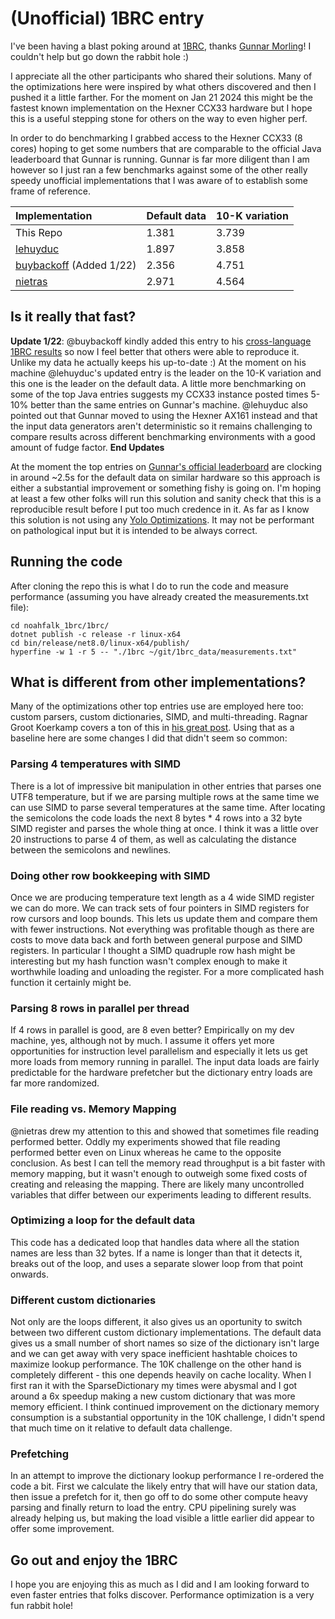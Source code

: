 # (Unofficial) 1BRC entry

I've been having a blast poking around at [1BRC](https://github.com/gunnarmorling/1brc), thanks [Gunnar Morling](https://www.morling.dev/blog/one-billion-row-challenge/)! I couldn't help but go down the rabbit hole :)

I appreciate all the other participants who shared their solutions. Many of the optimizations here were inspired by what others discovered
and then I pushed it a little farther. For the moment on Jan 21 2024 this might be the fastest known implementation on the Hexner CCX33 hardware but I hope this is a useful stepping stone for others on the way to even higher perf.

In order to do benchmarking I grabbed access to the Hexner CCX33 (8 cores) hoping to get some numbers that are comparable to the official Java leaderboard 
that Gunnar is running. Gunnar is far more diligent than I am however so I just ran a few benchmarks against some of the other really speedy
unofficial implementations that I was aware of to establish some frame of reference.

| Implementation                                     |   Default data             | 10-K variation    |
| :--------------------------------------------------| :------------------------- | :---------------- |
| This Repo                                          |  1.381                     |  3.739            |
| [lehuyduc](https://github.com/lehuyduc/1brc-simd)  |  1.897                     |  3.858            |
| [buybackoff](https://github.com/buybackoff/1brc) (Added 1/22)  |  2.356                     |  4.751            |
| [nietras](https://github.com/nietras/1brc.cs)      |  2.971                     |  4.564            |

## Is it really that fast?


**Update 1/22**:
@buybackoff kindly added this entry to his [cross-language 1BRC results](https://hotforknowledge.com/2024/01/13/1brc-in-dotnet-among-fastest-on-linux-my-optimization-journey/#results) so now I feel better that others were able to reproduce it. Unlike my data he
actually keeps his up-to-date :) At the moment on his machine @lehuyduc's updated entry is the leader on the 10-K variation and this one is the leader on the default data.
A little more benchmarking on some of the top Java entries suggests my CCX33 instance posted times 5-10% better than the same entries on Gunnar's machine. @lehuyduc also pointed out that Gunnar moved to using the Hexner AX161 instead and that the input data generators aren't deterministic so it remains challenging to compare results across different benchmarking environments with a good amount of fudge factor.
**End Updates**

At the moment the top entries on [Gunnar's official leaderboard](https://github.com/gunnarmorling/1brc/tree/main?tab=readme-ov-file#results) are clocking in around ~2.5s for the default data on similar hardware so this approach is either a substantial improvement or something fishy is going on. I'm hoping at least a few other folks will run this solution and sanity check that this is a reproducible result before I put too much credence in it. As far as I know this solution is not using any [Yolo Optimizations](https://hotforknowledge.com/2024/01/13/1brc-in-dotnet-among-fastest-on-linux-my-optimization-journey/). It may not be performant on pathological input but it is intended to be always correct.

## Running the code

After cloning the repo this is what I do to run the code and measure performance (assuming you have already created the measurements.txt file):
```
cd noahfalk_1brc/1brc/
dotnet publish -c release -r linux-x64
cd bin/release/net8.0/linux-x64/publish/
hyperfine -w 1 -r 5 -- "./1brc ~/git/1brc_data/measurements.txt"
```

## What is different from other implementations?

Many of the optimizations other top entries use are employed here too: custom parsers, custom dictionaries, SIMD, and multi-threading. Ragnar Groot Koerkamp covers a ton of this in [his great post](https://curiouscoding.nl/posts/1brc/). Using that as a baseline here are some changes I did that didn't seem so common:

### Parsing 4 temperatures with SIMD

There is a lot of impressive bit manipulation in other entries that parses one UTF8 temperature, but if we are parsing multiple rows at the same time we can use SIMD to parse several temperatures at the same time. After locating the semicolons the code loads the next 8 bytes * 4 rows into a 32 byte SIMD register and parses the whole thing at once. I think it was a little over 20 instructions to parse 4 of them, as well as calculating the distance between the semicolons and newlines. 

### Doing other row bookkeeping with SIMD

Once we are producing temperature text length as a 4 wide SIMD register we can do more. We can track sets of four pointers in SIMD registers for row cursors and loop bounds. This lets us update them and compare them with fewer instructions. Not everything was profitable though as there are costs to move data back and forth between general purpose and SIMD registers. In particular I thought a SIMD quadruple row hash might be interesting but my hash function wasn't complex enough to make it worthwhile loading and unloading the register. For a more complicated hash function it certainly might be. 

### Parsing 8 rows in parallel per thread

If 4 rows in parallel is good, are 8 even better? Empirically on my dev machine, yes, although not by much. I assume it offers yet more opportunities for instruction level parallelism and especially it lets us get more loads from memory running in parallel. The input data loads are fairly predictable for the hardware prefetcher but the dictionary entry loads are far more randomized.

### File reading vs. Memory Mapping

@nietras drew my attention to this and showed that sometimes file reading performed better. Oddly my experiments showed that file reading performed better even on Linux whereas he came to the opposite conclusion. As best I can tell the memory read throughput is a bit faster with memory mapping, but it wasn't enough to outweigh some fixed costs of creating and releasing the mapping. There are likely many uncontrolled variables that differ between our experiments leading to different results.

### Optimizing a loop for the default data

This code has a dedicated loop that handles data where all the station names are less than 32 bytes. If a name is longer than that it detects it, breaks out of the loop, and uses a separate slower loop from that point onwards. 

### Different custom dictionaries

Not only are the loops different, it also gives us an oportunity to switch between two different custom dictionary implementations. The default data gives us a small number of short names so size of the dictionary isn't large and we can get away with very space inefficient hashtable choices to maximize lookup performance. The 10K challenge on the other hand is completely different - this one depends heavily on cache locality. When I first ran it with the SparseDictionary my times were abysmal and I got around a 6x speedup making a new custom dictionary that was more memory efficient. I think continued improvement on the dictionary memory consumption is a substantial opportunity in the 10K challenge, I didn't spend that much time on it relative to default data challenge.

### Prefetching

In an attempt to improve the dictionary lookup performance I re-ordered the code a bit. First we calculate the likely entry that will have our station data, then issue a prefetch for it, then go off to do some other compute heavy parsing and finally return to load the entry. CPU pipelining surely was already helping us, but making the load visible a little earlier did appear to offer some improvement.


## Go out and enjoy the 1BRC

I hope you are enjoying this as much as I did and I am looking forward to even faster entries that folks discover. Performance optimization is a very fun rabbit hole!